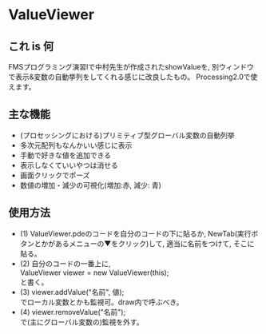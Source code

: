# ValueViewer

## これ is 何
FMSプログラミング演習Ⅰで中村先生が作成されたshowValueを, 別ウィンドウで表示&変数の自動挙列をしてくれる感じに改良したもの。
Processing2.0で使えます。

## 主な機能
* (プロセッシングにおける)プリミティブ型グローバル変数の自動列挙
* 多次元配列もなんかいい感じに表示
* 手動で好きな値を追加できる
* 表示しなくていいやつは消せる
* 画面クリックでポーズ
* 数値の増加・減少の可視化(増加:赤, 減少: 青)

## 使用方法
* (1) ValueViewer.pdeのコードを自分のコードの下に貼るか, NewTab(実行ボタンとかがあるメニューの▼をクリック)して, 適当に名前をつけて, そこに貼る。
* (2) 自分のコードの一番上に,  
ValueViewer viewer = new ValueViewer(this);  
 と書く。
* (3) viewer.addValue("名前", 値);  
でローカル変数とかも監視可。draw内で呼ぶべき。
* (4) viewer.removeValue("名前");  
で(主にグローバル変数の)監視を外す。
